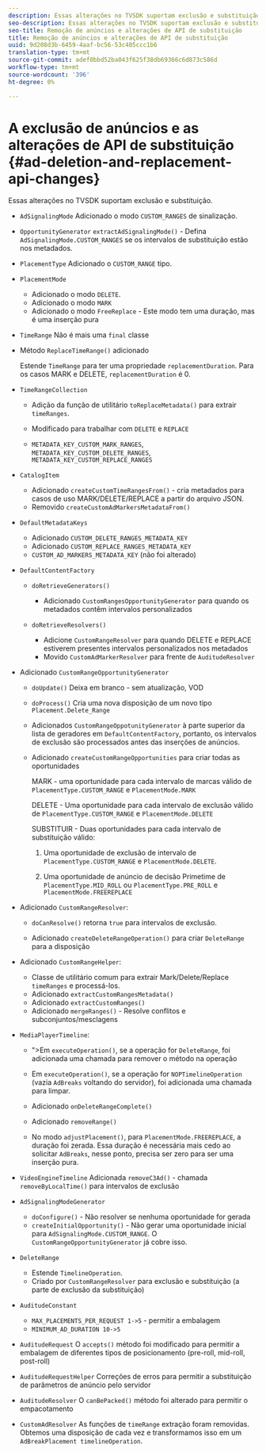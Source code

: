 ```yaml
---
description: Essas alterações no TVSDK suportam exclusão e substituição.
seo-description: Essas alterações no TVSDK suportam exclusão e substituição.
seo-title: Remoção de anúncios e alterações de API de substituição
title: Remoção de anúncios e alterações de API de substituição
uuid: 9d208d3b-6459-4aaf-bc56-53c405ccc1b6
translation-type: tm+mt
source-git-commit: adef0bbd52ba043f625f38db69366c6d873c586d
workflow-type: tm+mt
source-wordcount: '396'
ht-degree: 0%

---
```



# A exclusão de anúncios e as alterações de API de substituição {#ad-deletion-and-replacement-api-changes}

Essas alterações no TVSDK suportam exclusão e substituição.

* `AdSignalingMode` Adicionado o modo  `CUSTOM_RANGES` de sinalização.

* `OpportunityGenerator`  `extractAdSignalingMode()` - Defina  `AdSignalingMode.CUSTOM_RANGES` se os intervalos de substituição estão nos metadados.

* `PlacementType` Adicionado o  `CUSTOM_RANGE` tipo.

* `PlacementMode`

   * Adicionado o modo `DELETE`.
   * Adicionado o modo `MARK`
   * Adicionado o modo `FreeReplace` - Este modo tem uma duração, mas é uma inserção pura

* `TimeRange` Não é mais uma  `final` classe

* Método `ReplaceTimeRange()` adicionado

   Estende `TimeRange` para ter uma propriedade `replacementDuration`. Para os casos MARK e DELETE, `replacementDuration` é 0.

* `TimeRangeCollection`

   * Adição da função de utilitário `toReplaceMetadata()` para extrair `timeRanges`.

   * Modificado para trabalhar com `DELETE` e `REPLACE`

   * `METADATA_KEY_CUSTOM_MARK_RANGES`,  `METADATA_KEY_CUSTOM_DELETE_RANGES`,  `METADATA_KEY_CUSTOM_REPLACE_RANGES`

* `CatalogItem`

   * Adicionado `createCustomTimeRangesFrom()` - cria metadados para casos de uso MARK/DELETE/REPLACE a partir do arquivo JSON.
   * Removido `createCustomAdMarkersMetadataFrom()`

* `DefaultMetadataKeys`

   * Adicionado `CUSTOM_DELETE_RANGES_METADATA_KEY`
   * Adicionado `CUSTOM_REPLACE_RANGES_METADATA_KEY`
   * `CUSTOM_AD_MARKERS_METADATA_KEY` (não foi alterado)

* `DefaultContentFactory`

   * `doRetrieveGenerators()`

      * Adicionado `CustomRangesOpportunityGenerator` para quando os metadados contêm intervalos personalizados
   * `doRetrieveResolvers()`

      * Adicione `CustomRangeResolver` para quando DELETE e REPLACE estiverem presentes intervalos personalizados nos metadados
      * Movido `CustomAdMarkerResolver` para frente de `AuditudeResolver`


* Adicionado `CustomRangeOpportunityGenerator`

   * `doUpdate()` Deixa em branco - sem atualização, VOD
   * `doProcess()` Cria uma nova disposição de um novo tipo  `Placement.Delete_Range`

   * Adicionados `CustomRangeOppotunityGenerator` à parte superior da lista de geradores em `DefaultContentFactory`, portanto, os intervalos de exclusão são processados antes das inserções de anúncios.

   * Adicionado `createCustomRangeOpportunities` para criar todas as oportunidades

      MARK - uma oportunidade para cada intervalo de marcas válido de `PlacementType.CUSTOM_RANGE` e `PlacementMode.MARK`

      DELETE - Uma oportunidade para cada intervalo de exclusão válido de `PlacementType.CUSTOM_RANGE` e `PlacementMode.DELETE`

      SUBSTITUIR - Duas oportunidades para cada intervalo de substituição válido:

      1. Uma oportunidade de exclusão de intervalo de `PlacementType.CUSTOM_RANGE` e `PlacementMode.DELETE`.

      1. Uma oportunidade de anúncio de decisão Primetime de `PlacementType.MID_ROLL` ou `PlacementType.PRE_ROLL` e `PlacementMode.FREEREPLACE`

* Adicionado `CustomRangeResolver`:

   * `doCanResolve()` retorna  `true` para intervalos de exclusão.

   * Adicionado `createDeleteRangeOperation()` para criar `DeleteRange` para a disposição

* Adicionado `CustomRangeHelper`:

   * Classe de utilitário comum para extrair Mark/Delete/Replace `timeRanges` e processá-los.
   * Adicionado `extractCustomRangesMetadata()`
   * Adicionado `extractCustomRanges()`
   * Adicionado `mergeRanges()` - Resolve conflitos e subconjuntos/mesclagens

* `MediaPlayerTimeline`:

   * &quot;>Em `executeOperation()`, se a operação for `DeleteRange`, foi adicionada uma chamada para remover o método na operação

   * Em `executeOperation()`, se a operação for `NOPTimelineOperation` (vazia `AdBreaks` voltando do servidor), foi adicionada uma chamada para limpar.

   * Adicionado `onDeleteRangeComplete()`
   * Adicionado `removeRange()`
   * No modo `adjustPlacement()`, para `PlacementMode.FREEREPLACE`, a duração foi zerada. Essa duração é necessária mais cedo ao solicitar `AdBreaks`, nesse ponto, precisa ser zero para ser uma inserção pura.

* `VideoEngineTimeline` Adicionada  `removeC3Ad()` - chamada  `removeByLocalTime()` para intervalos de exclusão

* `AdSignalingModeGenerator`

   * `doConfigure()` - Não resolver se nenhuma oportunidade for gerada
   * `createInitialOpportunity()` - Não gerar uma oportunidade inicial para  `AdSignalingMode.CUSTOM_RANGE`. O `CustomRangeOpportunityGenerator` já cobre isso.

* `DeleteRange`

   * Estende `TimelineOperation`.
   * Criado por `CustomRangeResolver` para exclusão e substituição (a parte de exclusão da substituição)

* `AuditudeConstant`

   * `MAX_PLACEMENTS_PER_REQUEST 1->5` - permitir a embalagem
   * `MINIMUM_AD_DURATION 10->5`

* `AuditudeRequest` O  `accepts()` método foi modificado para permitir a embalagem de diferentes tipos de posicionamento (pre-roll, mid-roll, post-roll)

* `AuditudeRequestHelper` Correções de erros para permitir a substituição de parâmetros de anúncio pelo servidor

* `AuditudeResolver` O  `canBePacked()` método foi alterado para permitir o empacotamento

* `CustomAdResolver` As funções de  `timeRange` extração foram removidas. Obtemos uma disposição de cada vez e transformamos isso em um `AdBreakPlacement timelineOperation`.

